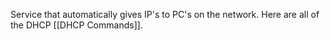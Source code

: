 Service that automatically gives IP's to PC's on the network. Here are all of the DHCP [[DHCP Commands]].
